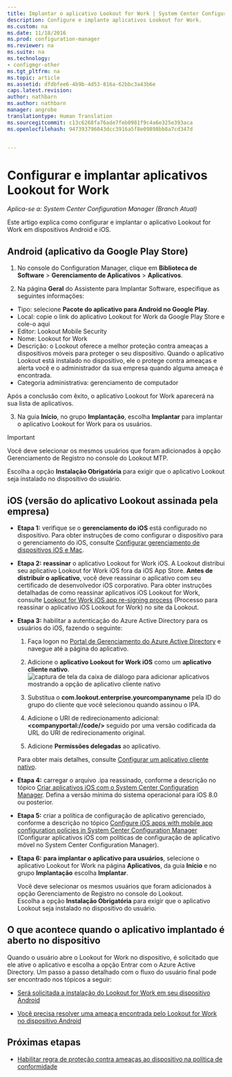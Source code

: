 ```yaml
---
title: Implantar o aplicativo Lookout for Work | System Center Configuration Manager
description: Configure e implante aplicativos Lookout for Work.
ms.custom: na
ms.date: 11/18/2016
ms.prod: configuration-manager
ms.reviewer: na
ms.suite: na
ms.technology:
- configmgr-other
ms.tgt_pltfrm: na
ms.topic: article
ms.assetid: dfdbfee6-4b9b-4d53-816a-62bbc3a43b6e
caps.latest.revision: 
author: nathbarn
ms.author: nathbarn
manager: angrobe
translationtype: Human Translation
ms.sourcegitcommit: c13c6268fa76ade7feb0981f9c4a6e325e393aca
ms.openlocfilehash: 947393796043dcc3916a5f8e09898bb8a7cd347d


---
```

# <a name="configure-and-deploy-lookout-for-work-apps"></a>Configurar e implantar aplicativos Lookout for Work

*Aplica-se a: System Center Configuration Manager (Branch Atual)*

Este artigo explica como configurar e implantar o aplicativo Lookout for Work em dispositivos Android e iOS.

## <a name="android-google-play-store-app"></a>Android (aplicativo da Google Play Store)
1.  No console do Configuration Manager, clique em **Biblioteca de Software** > **Gerenciamento de Aplicativos** > **Aplicativos**.

2.  Na página **Geral** do Assistente para Implantar Software, especifique as seguintes informações:
  * Tipo: selecione **Pacote do aplicativo para Android no Google Play**.
  * Local: copie o link do aplicativo Lookout for Work da Google Play Store e cole-o aqui
  * Editor: Lookout Mobile Security
  * Nome: Lookout for Work
  * Descrição: o Lookout oferece a melhor proteção contra ameaças a dispositivos móveis para proteger o seu dispositivo. Quando o aplicativo Lookout está instalado no dispositivo, ele o protege contra ameaças e alerta você e o administrador da sua empresa quando alguma ameaça é encontrada.
  * Categoria administrativa: gerenciamento de computador

  Após a conclusão com êxito, o aplicativo Lookout for Work aparecerá na sua lista de aplicativos.

3.  Na guia **Início**, no grupo **Implantação**, escolha **Implantar** para implantar o aplicativo Lookout for Work para os usuários.
>[!IMPORTANT]
>Você deve selecionar os mesmos usuários que foram adicionados à opção Gerenciamento de Registro no console do Lookout MTP.

  Escolha a opção **Instalação Obrigatória** para exigir que o aplicativo Lookout seja instalado no dispositivo do usuário.

## <a name="ios-enterprise-signed-version-of-lookout-app"></a>iOS (versão do aplicativo Lookout assinada pela empresa)

* **Etapa 1:** verifique se o **gerenciamento do iOS** está configurado no dispositivo. Para obter instruções de como configurar o dispositivo para o gerenciamento do iOS, consulte [Configurar gerenciamento de dispositivos iOS e Mac]().

* **Etapa 2:** **reassinar** o aplicativo Lookout for Work iOS. A Lookout distribui seu aplicativo Lookout for Work iOS fora da iOS App Store. **Antes de distribuir o aplicativo**, você deve reassinar o aplicativo com seu certificado de desenvolvedor iOS corporativo. Para obter instruções detalhadas de como reassinar aplicativos iOS Lookout for Work, consulte [Lookout for Work iOS app re-signing process](https://personal.support.lookout.com/hc/en-us/articles/114094038714) (Processo para reassinar o aplicativo iOS Lookout for Work) no site da Lookout.


* **Etapa 3:** habilitar a autenticação do Azure Active Directory para os usuários do iOS, fazendo o seguinte:
  1.  Faça logon no [Portal de Gerenciamento do Azure Active Directory](https://manage.windowsazure.com) e navegue até a página do aplicativo.
  2.  Adicione o **aplicativo Lookout for Work iOS** como um **aplicativo cliente nativo**.
  ![captura de tela da caixa de diálogo para adicionar aplicativos mostrando a opção de aplicativo cliente nativo](../media/aad-add-app.png)

  3. Substitua o **com.lookout.enterprise.yourcompanyname** pela ID do grupo do cliente que você selecionou quando assinou o IPA.
  4.  Adicione o URI de redirecionamento adicional: **&lt;companyportal://code/>** seguido por uma versão codificada da URL do URI de redirecionamento original.
  5.  Adicione **Permissões delegadas** ao aplicativo.

  Para obter mais detalhes, consulte [Configurar um aplicativo cliente nativo](https://azure.microsoft.com/en-us/documentation/articles/app-service-mobile-how-to-configure-active-directory-authentication/#optional-configure-a-native-client-application).


* **Etapa 4:** carregar o arquivo .ipa reassinado, conforme a descrição no tópico [Criar aplicativos iOS com o System Center Configuration Manager](https://docs.microsoft.com/en-us/sccm/apps/get-started/creating-ios-applications). Defina a versão mínima do sistema operacional para iOS 8.0 ou posterior.


* **Etapa 5:** criar a política de configuração de aplicativo gerenciado, conforme a descrição no tópico [Configure iOS apps with mobile app configuration policies in System Center Configuration Manager](https://docs.microsoft.com/en-us/sccm/apps/deploy-use/configure-ios-apps-with-app-configuration-policies) (Configurar aplicativos iOS com políticas de configuração de aplicativo móvel no System Center Configuration Manager).


* **Etapa 6:** **para implantar o aplicativo para usuários**, selecione o aplicativo Lookout for Work na página **Aplicativos**, da guia **Início** e no grupo **Implantação** escolha **Implantar**.

  Você deve selecionar os mesmos usuários que foram adicionados à opção Gerenciamento de Registro no console do Lookout.  
Escolha a opção **Instalação Obrigatória** para exigir que o aplicativo Lookout seja instalado no dispositivo do usuário.

## <a name="what-happens-when-the-deployed-app-is-opened-on-the-device"></a>O que acontece quando o aplicativo implantado é aberto no dispositivo




Quando o usuário abre o Lookout for Work no dispositivo, é solicitado que ele ative o aplicativo e escolha a opção Entrar com o Azure Active Directory. Um passo a passo detalhado com o fluxo do usuário final pode ser encontrado nos tópicos a seguir:

* [Será solicitada a instalação do Lookout for Work em seu dispositivo Android](http://docs.microsoft.com/intune/enduser/you-are-prompted-to-install-lookout-for-work-android)

* [Você precisa resolver uma ameaça encontrada pelo Lookout for Work no dispositivo Android](http://docs.microsoft.com/intune/enduser/you-need-to-resolve-a-threat-found-by-lookout-for-work-android)

## <a name="next-steps"></a>Próximas etapas
* [Habilitar regra de proteção contra ameaças ao dispositivo na política de conformidade](enable-device-threat-protection-rule-compliance-policy.md)



<!--HONumber=Dec16_HO3-->


